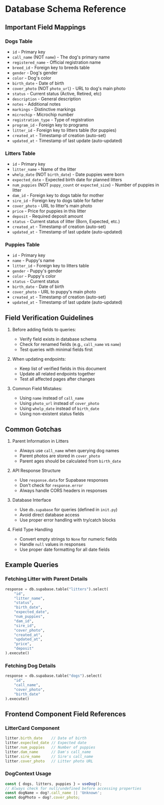 # Database Schema Reference

## Important Field Mappings

### Dogs Table
- `id` - Primary key
- `call_name` (NOT `name`) - The dog's primary name
- `registered_name` - Official registration name
- `breed_id` - Foreign key to breeds table
- `gender` - Dog's gender
- `color` - Dog's color
- `birth_date` - Date of birth
- `cover_photo` (NOT `photo_url`) - URL to dog's main photo
- `status` - Current status (Active, Retired, etc)
- `description` - General description
- `notes` - Additional notes
- `markings` - Distinctive markings
- `microchip` - Microchip number
- `registration_type` - Type of registration
- `program_id` - Foreign key to programs
- `litter_id` - Foreign key to litters table (for puppies)
- `created_at` - Timestamp of creation (auto-set)
- `updated_at` - Timestamp of last update (auto-updated)

### Litters Table
- `id` - Primary key
- `litter_name` - Name of the litter
- `whelp_date` (NOT `birth_date`) - Date puppies were born
- `expected_date` - Expected birth date for planned litters
- `num_puppies` (NOT `puppy_count` or `expected_size`) - Number of puppies in litter
- `dam_id` - Foreign key to dogs table for mother
- `sire_id` - Foreign key to dogs table for father
- `cover_photo` - URL to litter's main photo
- `price` - Price for puppies in this litter
- `deposit` - Required deposit amount
- `status` - Current status of litter (Born, Expected, etc.)
- `created_at` - Timestamp of creation (auto-set)
- `updated_at` - Timestamp of last update (auto-updated)

### Puppies Table
- `id` - Primary key
- `name` - Puppy's name
- `litter_id` - Foreign key to litters table
- `gender` - Puppy's gender
- `color` - Puppy's color
- `status` - Current status
- `birth_date` - Date of birth
- `cover_photo` - URL to puppy's main photo
- `created_at` - Timestamp of creation (auto-set)
- `updated_at` - Timestamp of last update (auto-updated)

## Field Verification Guidelines

1. Before adding fields to queries:
   - Verify field exists in database schema
   - Check for renamed fields (e.g., `call_name` vs `name`)
   - Test queries with minimal fields first

2. When updating endpoints:
   - Keep list of verified fields in this document
   - Update all related endpoints together
   - Test all affected pages after changes

3. Common Field Mistakes:
   - Using `name` instead of `call_name`
   - Using `photo_url` instead of `cover_photo`
   - Using `whelp_date` instead of `birth_date`
   - Using non-existent status fields

## Common Gotchas

1. Parent Information in Litters
   - Always use `call_name` when querying dog names
   - Parent photos are stored in `cover_photo`
   - Parent ages should be calculated from `birth_date`

2. API Response Structure
   - Use `response.data` for Supabase responses
   - Don't check for `response.error`
   - Always handle CORS headers in responses

3. Database Interface
   - Use `db.supabase` for queries (defined in `init.py`)
   - Avoid direct database access
   - Use proper error handling with try/catch blocks

4. Field Type Handling
   - Convert empty strings to `None` for numeric fields
   - Handle `null` values in responses
   - Use proper date formatting for all date fields

## Example Queries

### Fetching Litter with Parent Details
```python
response = db.supabase.table("litters").select(
    "id",
    "litter_name",
    "status",
    "birth_date",
    "expected_date",
    "num_puppies",
    "dam_id",
    "sire_id",
    "cover_photo",
    "created_at",
    "updated_at",
    "price",
    "deposit"
).execute()
```

### Fetching Dog Details
```python
response = db.supabase.table("dogs").select(
    "id",
    "call_name",
    "cover_photo",
    "birth_date"
).execute()
```

## Frontend Component Field References

### LitterCard Component
```javascript
litter.birth_date    // Date of birth
litter.expected_date // Expected date
litter.num_puppies   // Number of puppies
litter.dam_name      // Dam's call_name
litter.sire_name     // Sire's call_name
litter.cover_photo   // Litter photo URL
```

### DogContext Usage
```javascript
const { dogs, litters, puppies } = useDog();
// Always check for null/undefined before accessing properties
const dogName = dog?.call_name || 'Unknown';
const dogPhoto = dog?.cover_photo;
``` 